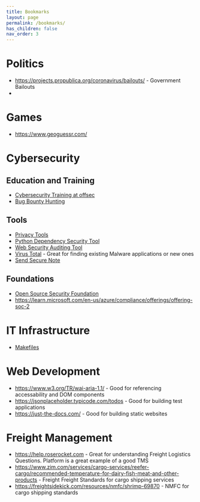 ```yaml
---
title: Bookmarks
layout: page
permalink: /bookmarks/
has_children: false
nav_order: 3
---
```


# Politics

- https://projects.propublica.org/coronavirus/bailouts/ - Government Bailouts
- 

# Games

- https://www.geoguessr.com/

# Cybersecurity

## Education and Training

- [Cybersecurity Training at offsec](https://www.offsec.com/labs/individual/)
- [Bug Bounty Hunting](https://www.bugcrowd.com/)

## Tools

- [Privacy Tools](https://www.privacytools.io/)
- [Python Dependency Security Tool](https://safetycli.com/?utm_id=0817)
- [Web Security Auditing Tool](https://caido.io/)
- [Virus Total](https://www.virustotal.com/gui/home/upload) - Great for finding existing Malware applications or new ones
- [Send Secure Note](https://privnote.com/#)

## Foundations

- [Open Source Security Foundation](https://openssf.org/getinvolved/)
- https://learn.microsoft.com/en-us/azure/compliance/offerings/offering-soc-2

# IT Infrastructure

- [Makefiles](https://makefiletutorial.com/)


# Web Development

- https://www.w3.org/TR/wai-aria-1.1/ - Good for referencing accessability and DOM components
- https://jsonplaceholder.typicode.com/todos - Good for building test applications
- https://just-the-docs.com/ - Good for building static websites

# Freight Management

- https://help.roserocket.com - Great for understanding Freight Logistics Questions. Platform is a great example of a good TMS
- https://www.zim.com/services/cargo-services/reefer-cargo/recommended-temperature-for-dairy-fish-meat-and-other-products - Freight Freight Standards for cargo shipping services
- https://freightsidekick.com/resources/nmfc/shrimp-69870 - NMFC for cargo shipping standards


